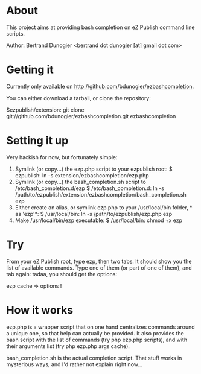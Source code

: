 About
=====

This project aims at providing bash completion on eZ Publish command line scripts.

Author: Bertrand Dunogier <bertrand dot dunogier [at] gmail dot com>

Getting it
==========

Currently only available on http://github.com/bdunogier/ezbashcompletion.

You can either download a tarball, or clone the repository:

  $ezpublish/extension: git clone git://github.com/bdunogier/ezbashcompletion.git ezbashcompletion

Setting it up
=============

Very hackish for now, but fortunately simple:

1. Symlink (or copy...) the ezp.php script to your ezpublish root:
   $ ezpublish: ln -s extension/ezbashcompletion/ezp.php
2. Symlink (or copy...) the bash_completion.sh script to /etc/bash_completion.d/ezp
   $ /etc/bash_completion.d: ln -s /path/to/ezpublish/extension/ezbashcompletion/bash_completion.sh ezp
3. Either create an alias, or symlink ezp.php to your /usr/local/bin folder, * as 'ezp'*:
   $ /usr/local/bin: ln -s /path/to/ezpublish/ezp.php ezp
4. Make /usr/local/bin/ezp executable:
   $ /usr/local/bin: chmod +x ezp

Try
===
From your eZ Publish root, type ezp<space>, then two tabs. It should show you the list of available commands. Type one
of them (or part of one of them), and tab again: tadaa, you should get the options:

  ezp cache <tab><tab> => options !

How it works
============

ezp.php is a wrapper script that on one hand centralizes commands around a unique one, so that help can actually be
provided. It also provides the bash script with the list of commands (try php ezp.php scripts), and with their arguments
list (try php ezp.php args cache).

bash_completion.sh is the actual completion script. That stuff works in mysterious ways, and I'd rather not explain
right now...
